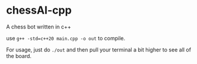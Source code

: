 # chessAI-cpp

A chess bot written in c++

use `g++ -std=c++20 main.cpp -o out` to compile.  

For usage, just do `./out` and then pull your terminal a bit higher to see all of the board.  
